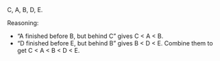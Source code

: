 C, A, B, D, E.

Reasoning:

* “A finished before B, but behind C” gives C < A < B.
* “D finished before E, but behind B” gives B < D < E.
  Combine them to get C < A < B < D < E.
